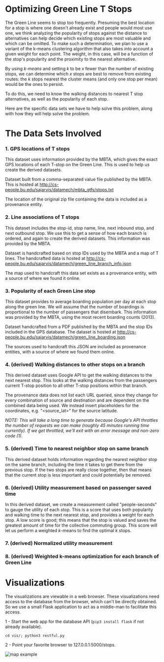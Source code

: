 Optimizing Green Line T Stops
=============================

The Green Line seems to stop too frequently. Presuming the best location for a stop is where one doesn't already exist and people would most use one, we think analyzing the popularity of stops against the distance to alternatives can help decide which existing stops are most valuable and which can be omitted. To make such a determination, we plan to use a variant of the k-means clustering algorithm that also takes into account a given weight for each point. The weight, in this case, will be a function of the stop's popularity and the proximity to the nearest alternative.

By using *k-means* and setting *k* to be *x* fewer than the number of existing stops, we can determine which *x* stops are best to remove from existing routes: the *k* stops nearest the cluster means (and only one stop per mean) would be the ones to persist.

To do this, we need to know the walking distances to nearest T stop alternatives, as well as the popularity of each stop.

Here are the specific data sets we have to help solve this problem, along with how they will help solve the problem.

# The Data Sets Involved

### 1. GPS locations of T stops
This dataset uses information provided by the MBTA, which gives the exact GPS locations of each T-stop on the Green Line. This is used to help us create the derived datasets.

Dataset built from a comma-separated value file published by the MBTA. This is hosted at http://cs-people.bu.edu/sajarvis/datamech/mbta_gtfs/stops.txt

The location of the original zip file containing the data is included as a provenance entity.

### 2. Line associations of T stops
This dataset includes the stop-id, stop name, line, next inbound stop, and next outbound stop. We use this to get a sense of how each branch is ordered, and again to create the derived datasets. This information was provided by the MBTA.

Dataset is handcrafted based on stop IDs used by the MBTA and a map of T lines. The handcrafted data is hosted at http://cs-people.bu.edu/sajarvis/datamech/green_line_branch_info.json

The map used to handcraft this data set exists as a provenance entity, with a source of where we found it online.

### 3. Popularity of each Green Line stop
This dataset provides to average boarding population per day at each stop along the green line. We will assume that the number of boardings is proportional to the number of passengers that disembark. This information was provided by the MBTA, using the most recent boarding counts (2013).

Dataset handcrafted from a PDF published by the MBTA and the stop IDs included in the GPS database. The dataset is hosted at http://cs-people.bu.edu/sajarvis/datamech/green_line_boarding.json

The sources used to handcraft this JSON are included as provenance entities, with a source of where we found them online.

### 4. (derived) Walking distances to other stops on a branch
This derived dataset uses Google API to get the walking distances to the next nearest stop. This looks at the walking distances from the passengers current T-stop position to all other T-stop positions within that branch.

The provenance data does not list each URL queried, since they change for every combination of source and destination and are dependent on the combined data being used. We instead insert placeholders for the coordinates, e.g. "&lt;source_lat&gt;" for the source latitude.

*NOTE: This will take a long time to generate because Google's API throttles the number of requests we can make (roughly 45 minutes running time currently). If we get throttled, we'll exit with an error message and non-zero code (1).*

### 5. (derived) Time to nearest neighbor stop on same branch
This derived dataset holds information regarding the nearest neighbor stop on the same branch, including the time it takes to get there from the previous stop. If the two stops are really close together, then that means that the current stop is less important and could potentially be removed.

### 6. (derived) Utility measurement based on passenger saved time
In this derived dataset, we create a measurement called "people-seconds" to gauge the utility of each stop. This is a score that uses both popularity and walking time to the next nearest stop, and provides a weight for each stop. A low score is good; this means that the stop is valued and saves the greatest amount of time for the collective commuting group. This score will let us perform a weighted *k*-means to find the optimal *k* stops.

### 7. (derived) Normalized utility measurement

### 8. (derived) Weighted k-means optimization for each branch of Green Line

# Visualizations
The visualizations are viewable in a web browser. These visualizations need access to the database from the browser, which can't be directly obtained. So we use a small Flask application to act as a middle-man to facilitate this access.

1 - Start the web app for the database API (`pip3 install flask` if not already available).

    cd vis/; python3 restful.py

2 - Point your favorite browser to 127.0.0.1:5000/stops.

![map example](https://github.com/stevejarvis/course-2016-spr-proj-one/blob/master/ciestu12_sajarvis/vis/optimal-stops-map.png)
